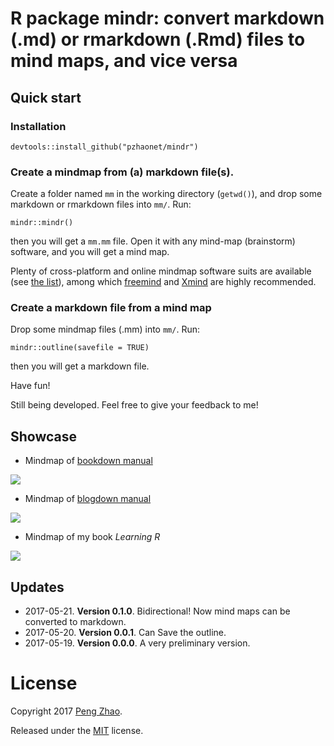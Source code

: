 # R package mindr: convert markdown (.md) or rmarkdown (.Rmd) files to mind maps, and vice versa

## Quick start

### Installation

```
devtools::install_github("pzhaonet/mindr")
```

### Create a mindmap from (a) markdown file(s).

Create a folder named `mm` in the working directory (`getwd()`), and drop some markdown or rmarkdown files into `mm/`. Run: 

```
mindr::mindr()
```

then you will get a `mm.mm` file. Open it with any mind-map (brainstorm) software, and you will get a mind map.

Plenty of cross-platform and online mindmap software suits are available (see [the list](https://en.wikipedia.org/wiki/List_of_concept-_and_mind-mapping_software)), among which [freemind](http://freemind.sourceforge.net/wiki/index.php/Download) and [Xmind](http://www.xmind.net/download/win/) are highly recommended.

### Create a markdown file from a mind map

Drop some mindmap files (.mm) into `mm/`. Run: 

```
mindr::outline(savefile = TRUE)
```

then you will get a markdown file.

Have fun!

Still being developed. Feel free to give your feedback to me!

## Showcase

- Mindmap of [bookdown manual](https://github.com/rstudio/bookdown/tree/master/inst/examples)

![](https://raw.githubusercontent.com/pzhaonet/mindr/master/showcase/mindr_bookdown.jpeg)

- Mindmap of [blogdown manual](https://github.com/rstudio/blogdown/tree/master/docs)

![](https://raw.githubusercontent.com/pzhaonet/mindr/master/showcase/mindr_blogdown.jpg)

- Mindmap of my book *Learning R*

![](https://raw.githubusercontent.com/pzhaonet/mindr/master/showcase/mindr_xuer.jpg)

## Updates

- 2017-05-21. **Version 0.1.0**. Bidirectional! Now mind maps can be converted to markdown.
- 2017-05-20. **Version 0.0.1**. Can Save the outline.
- 2017-05-19. **Version 0.0.0**. A very preliminary version.


# License

Copyright 2017 [Peng Zhao](http://pzhao.org).

Released under the [MIT](https://github.com/pzhaonet/bookdown-plus/blob/master/LICENSE.md) license.

